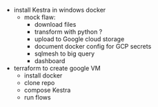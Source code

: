 - install Kestra in windows docker
    - mock flaw:
        + download files
        + transform with python ?
        + upload to Google cloud storage
        - document docker config for GCP secrets
        + sqlmesh to big query
        - dashboard
- terraform to create google VM
    - install docker
    - clone repo
    - compose Kestra
    - run flows 


